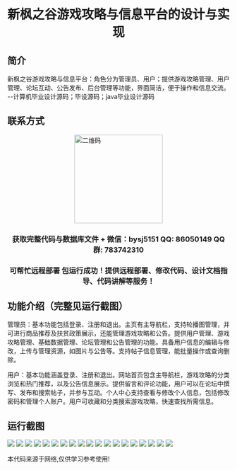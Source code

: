 <p><h1 align="center">新枫之谷游戏攻略与信息平台的设计与实现</h1></p>

## 简介
新枫之谷游戏攻略与信息平台：角色分为管理员、用户；提供游戏攻略管理、用户管理、论坛互动、公告发布、后台管理等功能，界面简洁，便于操作和信息交流。    --计算机毕业设计源码；毕设源码；java毕业设计源码


## 联系方式
<img src="https://bs-1329754181.cos.ap-shanghai.myqcloud.com/wx.jpg" alt="二维码" style="display: block; margin: 0 auto;" width="200px">
<p><h3 align="center">获取完整代码与数据库文件 + 微信：bysj5151 QQ: 86050149 QQ群: 783742310</h3></p>
<p><h3 align="center">可帮忙远程部署 包运行成功！提供远程部署、修改代码、设计文档指导、代码讲解等服务！</h3></p>

## 功能介绍（完整见运行截图）
管理员：基本功能包括登录、注册和退出。主页有主导航栏，支持轮播图管理，并可进行商品推荐及扶贫政策展示，还能管理游戏攻略和公告。提供用户管理、游戏攻略管理、基础数据管理、论坛管理和公告管理的功能。具备用户信息的编辑与修改，上传与管理资源，如图片与公告等。支持帖子信息管理，能批量操作或查询删除。

用户：基本功能涵盖登录、注册和退出。网站首页包含主导航栏，游戏攻略的分类浏览和热门推荐，以及公告信息展示。提供留言和评论功能，用户可以在论坛中撰写、发布和搜索帖子，并参与互动。个人中心支持查看与修改个人信息，包括修改密码和管理个人账户。用户可收藏和分类搜索游戏攻略，快速查找所需信息。


## 运行截图
![](https://bs-1329754181.cos.ap-shanghai.myqcloud.com/ssm/NewMapleStoryGameGuideAndInformationPlatform/img/001.jpg)
![](https://bs-1329754181.cos.ap-shanghai.myqcloud.com/ssm/NewMapleStoryGameGuideAndInformationPlatform/img/002.jpg)
![](https://bs-1329754181.cos.ap-shanghai.myqcloud.com/ssm/NewMapleStoryGameGuideAndInformationPlatform/img/003.jpg)
![](https://bs-1329754181.cos.ap-shanghai.myqcloud.com/ssm/NewMapleStoryGameGuideAndInformationPlatform/img/004.jpg)
![](https://bs-1329754181.cos.ap-shanghai.myqcloud.com/ssm/NewMapleStoryGameGuideAndInformationPlatform/img/005.jpg)
![](https://bs-1329754181.cos.ap-shanghai.myqcloud.com/ssm/NewMapleStoryGameGuideAndInformationPlatform/img/006.jpg)
![](https://bs-1329754181.cos.ap-shanghai.myqcloud.com/ssm/NewMapleStoryGameGuideAndInformationPlatform/img/007.jpg)
![](https://bs-1329754181.cos.ap-shanghai.myqcloud.com/ssm/NewMapleStoryGameGuideAndInformationPlatform/img/008.jpg)
![](https://bs-1329754181.cos.ap-shanghai.myqcloud.com/ssm/NewMapleStoryGameGuideAndInformationPlatform/img/009.jpg)
![](https://bs-1329754181.cos.ap-shanghai.myqcloud.com/ssm/NewMapleStoryGameGuideAndInformationPlatform/img/010.jpg)
![](https://bs-1329754181.cos.ap-shanghai.myqcloud.com/ssm/NewMapleStoryGameGuideAndInformationPlatform/img/011.jpg)
![](https://bs-1329754181.cos.ap-shanghai.myqcloud.com/ssm/NewMapleStoryGameGuideAndInformationPlatform/img/012.jpg)
![](https://bs-1329754181.cos.ap-shanghai.myqcloud.com/ssm/NewMapleStoryGameGuideAndInformationPlatform/img/013.jpg)
![](https://bs-1329754181.cos.ap-shanghai.myqcloud.com/ssm/NewMapleStoryGameGuideAndInformationPlatform/img/014.jpg)
![](https://bs-1329754181.cos.ap-shanghai.myqcloud.com/ssm/NewMapleStoryGameGuideAndInformationPlatform/img/015.jpg)
![](https://bs-1329754181.cos.ap-shanghai.myqcloud.com/ssm/NewMapleStoryGameGuideAndInformationPlatform/img/016.jpg)
![](https://bs-1329754181.cos.ap-shanghai.myqcloud.com/ssm/NewMapleStoryGameGuideAndInformationPlatform/img/017.jpg)
![](https://bs-1329754181.cos.ap-shanghai.myqcloud.com/ssm/NewMapleStoryGameGuideAndInformationPlatform/img/018.jpg)
![](https://bs-1329754181.cos.ap-shanghai.myqcloud.com/ssm/NewMapleStoryGameGuideAndInformationPlatform/img/019.jpg)

<p>本代码来源于网络,仅供学习参考使用!</p>

